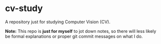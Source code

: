 # cv-study

A repository just for studying Computer Vision (CV).

**Note:** This repo is **just for myself** to jot down notes, so there will less likely be formal explanations or proper git commit messages on what I do.
